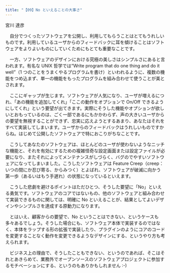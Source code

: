 ```yaml
---
title: "【09】No といえることの大事さ"
---
```



宮川 達彦


　自分でつくったソフトウェアを公開し、利用してもらうことはとてもうれしいものです。利用しているユーザからのフィードバックに耳を傾けることはソフトウェアをよりよいものにしていくためにもとても重要なことです。

　一方、ソフトウェアのデザインにおける究極の美しさはシンプルさにあると言われます。有名な UNIX 哲学では“Write program that do one thing and do it well”（1 つのことをうまくやるプログラムを書け）といわれるように、複数の機能をつめ込まず、単一の機能をもったプログラムを組み合わせて使うことが美とされます。

　ここにギャップが生じます。ソフトウェアが人気になり、ユーザが増えるにつれ、「あの機能を追加してくれ」「ここの動作をオプションで On/Off できるようにしてくれ」という要望が出てきます。実際にそうした機能やオプションが欲しいとおもっているのは、ごく一部であるにもかかわらず、声の大きいユーザからの要望を無視することができず、忠実に応えようとするあまり、あなたはそれをすべて実装してしまいます。ユーザからのフィードバックはうれしいものですからね。はじめて公開したソフトウェアで特におこりがちなことです。

　こうしてあなたのソフトウェアは、ほとんどのユーザが使わないようなニッチな機能と、それを有効にするための複雑怪奇な設定画面または設定ファイルが必要になり、またそれによってメンテナンスがしづらく、バグのでやすいソフトウェアになってしまいました。こうしたソフトウェアは Feature Creep（creep：いつの間にか忍び寄る、からみつく）とよばれ、ソフトウェアが破滅に向かう第一歩（あるいはもう手遅れ）の状態になっているといえます。

　こうした悲劇を避けるポイントはただひとつ、そうした要望に「No」といえる勇気です。ソフトウェアのコアではないもの、他のソフトウェアと組み合わせて実装できるものに関しては、明確に No といえることが、結果としてよいデザインやシンプルさを達成する原動力になります。

　とはいえ、顧客からの要望で、No ということはできない、というケースも多々あるでしょう。そうした場合にも、ソフトウェア本体で実装するのではなく、本体をラップする形の拡張で実装したり、プラグインのようにコアのコードを変更することなく動作を変更できるようなデザインにする、というやり方も考えられます。

　ビジネス上の理由で、そうしたこともできない、というのであれば、そこはそれとあきらめて、業務外でオープンソースのソフトウェアプロジェクトに参加するモチベーションにする、というのもありかもしれません :-)

